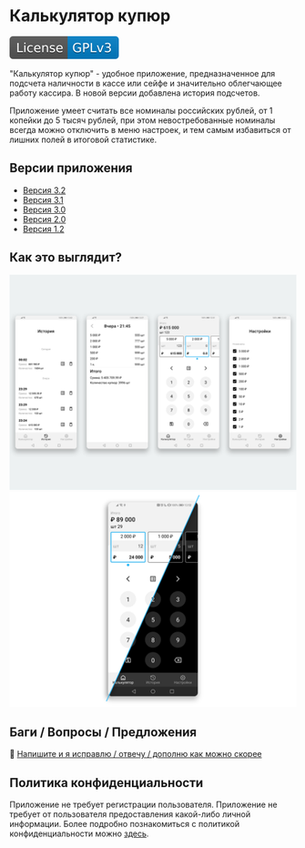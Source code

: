 # Калькулятор купюр
[![LICENSE](https://github.com/developer-kaczmarek/MoneyCalculator/blob/master/images/license-GPLv3-blue.svg)](https://github.com/developer-kaczmarek/MoneyCalculator/blob/master/LICENSE)

"Калькулятор купюр" - удобное приложение, предназначенное для подсчета наличности в кассе или сейфе и значительно облегчающее работу кассира. В новой версии добавлена история подсчетов.

Приложение умеет считать все номиналы российских рублей, от 1 копейки до 5 тысяч рублей, при этом невостребованные номиналы всегда можно отключить в меню настроек, и тем самым избавиться от лишних полей в итоговой статистике.

## Версии приложения
* [Версия 3.2](https://play.google.com/store/apps/details?id=kaczmarek.moneycalculator)
* [Версия 3.1](https://github.com/developer-kaczmarek/MoneyCalculator/releases/tag/v3.1)
* [Версия 3.0](https://github.com/developer-kaczmarek/MoneyCalculator/releases/tag/v3.0)
* [Версия 2.0](https://github.com/developer-kaczmarek/MoneyCalculator/releases/tag/v2.0)
* [Версия 1.2](https://github.com/developer-kaczmarek/MoneyCalculator/blob/master/downloads/money_calculator_v1_2.apk)

## Как это выглядит?
![UI](https://github.com/developer-kaczmarek/MoneyCalculator/blob/master/images/UI_V3.png)
![UI_THEMES](https://github.com/developer-kaczmarek/MoneyCalculator/blob/master/images/UI_V3_THEMES.png)

## Баги / Вопросы /  Предложения

📧 [Напишите и я исправлю / отвечу / дополню как можно скорее](mailto:developer.kaczmarek@gmail.com)

## Политика конфиденциальности
Приложение не требует регистрации пользователя. Приложение не требует от пользователя предоставления какой-либо личной информации. Более подробно познакомиться с политикой конфиденциальности можно [здесь](https://github.com/developer-kaczmarek/MoneyCalculator/wiki/%D0%9F%D0%BE%D0%BB%D0%B8%D1%82%D0%B8%D0%BA%D0%B0-%D0%BA%D0%BE%D0%BD%D1%84%D0%B8%D0%B4%D0%B5%D0%BD%D1%86%D0%B8%D0%B0%D0%BB%D1%8C%D0%BD%D0%BE%D1%81%D1%82%D0%B8).
